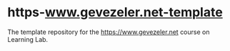 # https-www.gevezeler.net-template
The template repository for the https://www.gevezeler.net course on Learning Lab.

